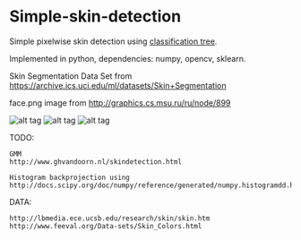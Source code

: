 # Simple-skin-detection
Simple pixelwise skin detection using [classification tree](http://scikit-learn.org/stable/modules/generated/sklearn.tree.DecisionTreeClassifier.html).

Implemented in python, dependencies: numpy, opencv, sklearn.

Skin Segmentation Data Set from https://archive.ics.uci.edu/ml/datasets/Skin+Segmentation

face.png image from http://graphics.cs.msu.ru/ru/node/899

![alt tag](https://github.com/mrgloom/Simple-skin-detection/blob/master/face.png)
![alt tag](https://github.com/mrgloom/Simple-skin-detection/blob/master/results/result_RGB.png) 
![alt tag](https://github.com/mrgloom/Simple-skin-detection/blob/master/results/result_HSV.png)



TODO:
~~~
GMM
http://www.ghvandoorn.nl/skindetection.html

Histogram backprojection using 
http://docs.scipy.org/doc/numpy/reference/generated/numpy.histogramdd.html
~~~


DATA:
~~~
http://lbmedia.ece.ucsb.edu/research/skin/skin.htm
http://www.feeval.org/Data-sets/Skin_Colors.html
~~~
